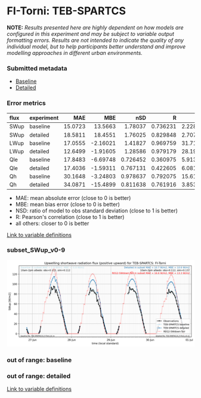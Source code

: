 # FI-Torni: TEB-SPARTCS

**NOTE:** *Results presented here are highly dependent on how models are configured in this experiment and may be subject to variable output formatting errors. Results are not intended to indicate the quality of any individual model, but to help participants better understand and improve modelling approaches in different urban environments.*

### Submitted metadata

- [Baseline](TEB-SPARTCS_FI-Torni_baseline_attrs.md)
- [Detailed](TEB-SPARTCS_FI-Torni_detailed_attrs.md)

### Error metrics

| flux   | experiment   |     MAE |       MBE |      nSD |        R |      5th |    95th |    RMSE |    cRMSE |     AMBE |     1-nSD |       1-R |   nSkewness |   nKurtosis |   Overlap |
|:-------|:-------------|--------:|----------:|---------:|---------:|---------:|--------:|--------:|---------:|---------:|----------:|----------:|------------:|------------:|----------:|
| SWup   | baseline     | 15.0723 |  13.5663  | 1.78037  | 0.736231 |  2.22867 | 70.2152 | 36.6731 | 1.24426  | 13.5663  | 0.780373  | 0.263769  |   3.34807   |   6.53649   |  0.116578 |
| SWup   | detailed     | 18.5811 |  18.4551  | 1.76025  | 0.829848 |  2.70755 | 61.6942 | 34.9734 | 1.0849   | 18.4551  | 0.760254  | 0.170152  |   2.2546    |   4.25657   |  0.18147  |
| LWup   | baseline     | 17.0555 |  -2.16021 | 1.41827  | 0.969759 | 31.7108  | 47.5468 | 25.106  | 0.510614 |  2.16021 | 0.418263  | 0.0302414 |   1.02612   |   1.20956   |  0.157679 |
| LWup   | detailed     | 12.6499 |  -1.91605 | 1.28586  | 0.979179 | 28.1954  | 21.6682 | 18.1177 | 0.367781 |  1.91605 | 0.285861  | 0.0208206 |   0.229013  |   0.0119515 |  0.13872  |
| Qle    | baseline     | 17.8483 |  -6.69748 | 0.726452 | 0.360975 |  5.91382 | 29.4971 | 32.3799 | 1.00163  |  6.69748 | 0.273548  | 0.639025  |   0.678065  |   1.59448   |  0.277084 |
| Qle    | detailed     | 17.4036 |  -1.59311 | 0.767131 | 0.422605 |  6.08106 | 12.3269 | 30.7075 | 0.969589 |  1.59311 | 0.232869  | 0.577395  |   0.0362355 |   0.0831988 |  0.177085 |
| Qh     | baseline     | 30.1648 |  -3.24803 | 0.978637 | 0.792075 | 15.6157  | 11.8407 | 45.2123 | 0.638296 |  3.24803 | 0.0213648 | 0.207925  |   0.385975  |   0.575853  |  0.2192   |
| Qh     | detailed     | 34.0871 | -15.4899  | 0.811638 | 0.761916 |  3.85321 | 39.1376 | 48.4365 | 0.649582 | 15.4899  | 0.188363  | 0.238084  |   0.245667  |   0.416558  |  0.162021 |

 - MAE: mean absolute error (close to 0 is better)
 - MBE: mean bias error (close to 0 is better)
 - NSD: ratio of model to obs standard deviation (close to 1 is better)
 - R: Pearson's correlation (close to 1 is better)
 - all others: closer to 0 is better

[Link to variable definitions](../modelattrs/variable_definitions.md)

### <a name="subset_swup_v0-9"></a>subset_SWup_v0-9
[![TEB-SPARTCS_FI-Torni_subset_SWup_v0-9.png](TEB-SPARTCS_FI-Torni_subset_SWup_v0-9.png)](TEB-SPARTCS_FI-Torni_subset_SWup_v0-9.png)

### out of range: baseline


### out of range: detailed



[Link to variable definitions](../modelattrs/variable_definitions.md)

